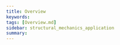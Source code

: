 ```yaml
---
title: Overview
keywords: 
tags: [Overview.md]
sidebar: structural_mechanics_application
summary: 
---
```

